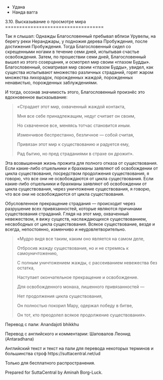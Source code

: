 









* Удана
* Нанда вагга


3\.10\. Высказывание о просмотре мира
\=\=\=\=\=\=\=\=\=\=\=\=\=\=\=\=\=\=\=\=\=\=\=\=\=\=\=\=\=\=\=\=\=\=\=



Так я слышал: Однажды Благословенный пребывал вблизи Урувелы, на берегу реки Неранджары, у подножия дерева Пробуждения, после достижения Пробуждения\. Тогда Благословенный сидел со скрещенными ногами в течение семи дней, испытывая счастье освобождения\. Затем, по прошествии семи дней, Благословенный вышел из этого созерцания, и осмотрел мир своим «глазом Будды»\. Благословенный, осматривая мир своим «глазом Будды», увидел, как существа испытывают множество различных страданий, горят жаром множества лихорадок, порожденных жаждой, порожденных ненавистью, порожденных заблуждениями\.


И тогда, осознав значимость этого, Благословенный произнёс это вдохновенное высказывание:



> «Страдает этот мир, охваченный жаждой контакта,  
> 
> Мня все себе принадлежащим, недуг считает он своим,  
> 
> Но схваченное все, меняясь тотчас становится иным\.
> 
> 
> Изменчивое беспрестанно, безличное — собой считая,  
> 
> Привязан этот мир к существованию и радуется ему,  
> 
> Рад бытию, но пред страданиями в страхе он дрожит»\.


Эта возвышенная жизнь прожита для полного отказа от существования\. Если какие\-либо отшельники и брахманы заявляют об освобождении от цикла существования, посредством продолжения существования, я говорю, что все они не освобождаются от цикла существования\. Если какие\-либо отшельники и брахманы заявляют об освобождении от цикла существования, через уничтожение существования, я говорю, что все они не освобождаются от цикла существования\.


Обусловленное прекращение страдания — происходит через разрушение всех привязанностей, которые являются причинами существования страданий\. Глядя на этот мир, охваченный невежеством, я вижу существ, наслаждающихся существованием, несвободных от цикла существования\. Всякое существование, везде и всегда, непостоянно, изменчиво и неудовлетворительно\.



> «Мудро видя все таким, каким оно является на самом деле,  
> 
> Отбросив жажду существования, но и не стремясь к самоуничтожению,  
> 
> С полным уничтожением жажды, с рассеиванием невежества без остатка,  
> 
> Наступает окончательное прекращение и освобождение\.
> 
> 
> Для освобожденного монаха, лишенного привязанностей —  
> 
> Нет продолжения цикла существования,  
> 
> Он полностью покорил Мару, одержал победу в битве,  
> 
> Он тот, кто преодолел всякое продолжение существования»\.



Перевод с пали: Anandajoti bhikkhu


Перевод с английского и комментарии: Шаповалов Леонид \(Antaradhana\)


Английский текст и текст на пали для перевода некоторых терминов и большинства строф https://suttacentral\.net/ud


  

Только для бесплатного распространения\.


  

Prepared for SuttaCentral by Aminah Borg\-Luck\.







